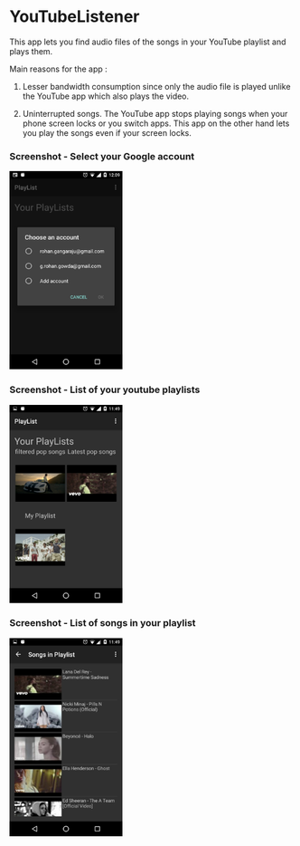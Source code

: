 # YouTubeListener

This app lets you find audio files of the songs in your YouTube playlist and plays them. 

Main reasons for the app :

1) Lesser bandwidth consumption since only the audio file is played unlike the YouTube app which also plays the video.

2) Uninterrupted songs. The YouTube app stops playing songs when your phone screen locks or you switch apps. This app on the other hand lets you play the songs even if your screen locks.

### Screenshot - Select your Google account

<img src="screenshots/account_select.png" width="200px" height="350px" >

### Screenshot - List of your youtube playlists

<img src="screenshots/playlist.png" width="200px" height="350px" >

### Screenshot - List of songs in your playlist

<img src="screenshots/songlist.png" width="200px" height="350px" >